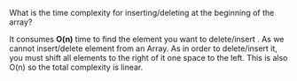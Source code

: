 What is the time complexity for inserting/deleting at the beginning of the array?

It consumes **O(n)** time to find the element you want to delete/insert .
As we cannot insert/delete element from an Array.
As in order to delete/insert it, you must shift all elements to the right of it one space to the left. This is also O(n) so the total complexity is linear.
